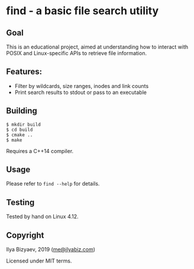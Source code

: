 # find - a basic file search utility

## Goal
This is an educational project, aimed at understanding how to interact with
POSIX and Linux-specific APIs to retrieve file information.

## Features:
* Filter by wildcards, size ranges, inodes and link counts
* Print search results to stdout or pass to an executable

## Building
```
$ mkdir build
$ cd build
$ cmake ..
$ make
```

Requires a C++14 compiler.

## Usage
Please refer to `find --help` for details.

## Testing
Tested by hand on Linux 4.12.

## Copyright
Ilya Bizyaev, 2019 (<me@ilyabiz.com>)

Licensed under MIT terms.

